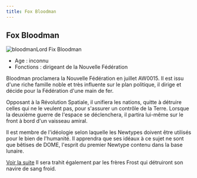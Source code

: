 ```yaml
---
title: Fox Bloodman
---
```


Fox Bloodman
------------

![bloodman](/images/stories/saga/gundamx/persos/bloodman.jpg)Lord Fix Bloodman  
- Age : inconnu  
- Fonctions : dirigeant de la Nouvelle Fédération


Bloodman proclamera la Nouvelle Fédération en juillet AW0015. Il est issu d'une riche famille noble et très influente sur le plan politique, il dirige et décide pour la Fédération d'une main de fer.


Opposant à la Révolution Spatiale, il unifiera les nations, quitte à détruire celles qui ne le veulent pas, pour s'assurer un contrôle de la Terre. Lorsque la deuxième guerre de l'espace se déclenchera, il partira lui-même sur le front à bord d'un vaisseau amiral.


Il est membre de l'idéologie selon laquelle les Newtypes doivent être utilisés pour le bien de l'humanité. Il apprendra que ses idéaux à ce sujet ne sont que bêtises de DOME, l'esprit du premier Newtype contenu dans la base lunaire.


[Voir la suite](javascript:spoiler();)
Il sera trahit également par les frères Frost qui détruiront son navire de sang froid.


